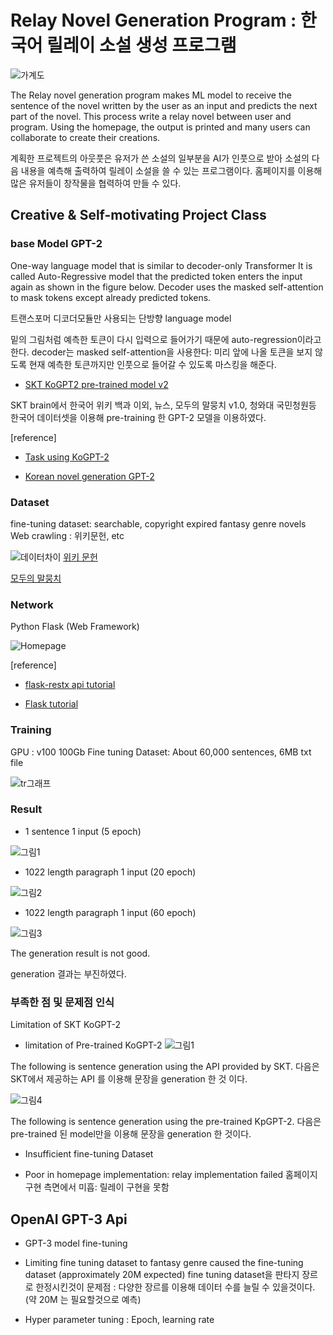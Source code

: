 # Relay Novel Generation Program : 한국어 릴레이 소설 생성 프로그램
![가계도](https://user-images.githubusercontent.com/18351404/126857974-230380fa-9531-4109-8c05-8f3764199ec0.png)

The Relay novel generation program makes ML model to receive the sentence of the novel written by the user as an input and predicts the next part of the novel. This process write a relay novel between user and program.
Using the homepage, the output is printed and many users can collaborate to create their creations.

계획한 프로젝트의 아웃풋은 유저가 쓴 소설의 일부분을 AI가 인풋으로 받아 소설의 다음 내용을 예측해 출력하여 릴레이 소설을 쓸 수 있는 프로그램이다.
홈페이지를 이용해 많은 유저들이 창작물을 협력하여 만들 수 있다.


## Creative & Self-motivating Project Class
### base Model GPT-2

One-way language model that is similar to decoder-only Transformer
It is called Auto-Regressive model that the predicted token enters the input again as shown in the figure below.
Decoder uses the masked self-attention to mask tokens except already predicted tokens.

트랜스포머 디코더모듈만 사용되는 단방향 language model

밑의 그림처럼 예측한 토큰이 다시 입력으로 들어가기 때문에 auto-regression이라고 한다.
decoder는 masked self-attention을 사용한다: 미리 앞에 나올 토큰을 보지 않도록 현재 예측한 토큰까지만 인풋으로 들어갈 수 있도록 마스킹을 해준다.

* [SKT KoGPT2 pre-trained model v2](https://github.com/SKT-AI/KoGPT2)

SKT brain에서 한국어 위키 백과 이외, 뉴스, 모두의 말뭉치 v1.0, 청와대 국민청원등 
한국어 데이터셋을 이용해 pre-training 한 GPT-2 모델을 이용하였다.


[reference]
* [Task using KoGPT-2](https://github.com/MrBananaHuman/KorGPT2Tutorial)

* [Korean novel generation GPT-2](https://github.com/shbictai/narrativeKoGPT2)


### Dataset
fine-tuning dataset: searchable, copyright expired fantasy genre novels
Web crawling : 위키문헌, etc

![데이터차이](https://user-images.githubusercontent.com/18351404/126858161-e6523ffc-fcc8-41cb-b65f-32f89a050c2a.png)
[위키 문헌](https://ko.wikisource.org/wiki/%EC%9C%84%ED%82%A4%EB%AC%B8%ED%97%8C:%EB%8C%80%EB%AC%B8)


[모두의 말뭉치](https://corpus.korean.go.kr/)


### Network
Python Flask (Web Framework)

![Homepage](https://user-images.githubusercontent.com/18351404/126859963-8044bd34-4eb9-4b04-a144-5283f50ca0c7.png)

[reference]
* [flask-restx api tutorial](https://justkode.kr/python/flask-restapi-1)

* [Flask tutorial](https://flask.palletsprojects.com/en/1.1.x/quickstart/)


### Training 
GPU : v100 100Gb
Fine tuning Dataset: About 60,000 sentences, 6MB txt file

![tr그래프](https://user-images.githubusercontent.com/18351404/126858352-de80d366-a634-41c7-a28e-0a627167125f.png)


### Result
* 1 sentence 1 input (5 epoch)

![그림1](https://user-images.githubusercontent.com/18351404/126892716-cd5b6576-dad1-4e3f-b571-b01914565b17.png)

* 1022 length paragraph 1 input (20 epoch)

![그림2](https://user-images.githubusercontent.com/18351404/126892722-9714634f-9218-486d-bbba-62a03970b7f4.png)

* 1022 length paragraph 1 input (60 epoch)

![그림3](https://user-images.githubusercontent.com/18351404/126892725-a117bca3-48c0-4774-b089-8673919ba098.png)

The generation result is not good.

generation 결과는 부진하였다.

### 부족한 점 및 문제점 인식
Limitation of SKT KoGPT-2
* limitation of Pre-trained KoGPT-2
![그림1](https://user-images.githubusercontent.com/18351404/126859763-be3e7ea2-56b8-40b3-86dd-e3d35e565568.png)

The following is sentence generation using the API provided by SKT.
다음은 SKT에서 제공하는 API 를 이용해 문장을 generation 한 것 이다.


  ![그림4](https://user-images.githubusercontent.com/18351404/126892744-b206c38c-a7f3-4701-8524-90d070a7c1ca.png)
  
The following is sentence generation using the pre-trained KpGPT-2.
다음은 pre-trained 된 model만을 이용해 문장을 generation 한 것이다.

* Insufficient fine-tuning Dataset

* Poor in homepage implementation: relay implementation failed
  홈페이지 구현 측면에서 미흡: 릴레이 구현을 못함

## OpenAI GPT-3 Api 
*  GPT-3 model fine-tuning

*  Limiting fine tuning dataset to fantasy genre caused the fine-tuning dataset
   (approximately 20M expected)
   fine tuning dataset을 판타지 장르로 한정시킨것이 문제점 : 다양한 장르를 이용해 데이터 수를 늘릴 수 있을것이다. (약 20M 는 필요할것으로 예측)

*  Hyper parameter tuning : Epoch, learning rate
